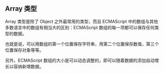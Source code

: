 ## Array 类型 ##

Array 类型是除了 Object 之外最常用的类型，而且 ECMAScript 中的数组与其他多数语言中的数组有相当大的区别：ECMAScript 数组的每一项都可以保存任何类型的数据。

也就是说，可以用数组的第一个位置保存字符串，用第二个位置保存数值，第三个位置保存对象等等。

另外，ECMAScript 数组的大小是可以动态调整的，即可以随着数据的添加自动增长以容纳新增数据。